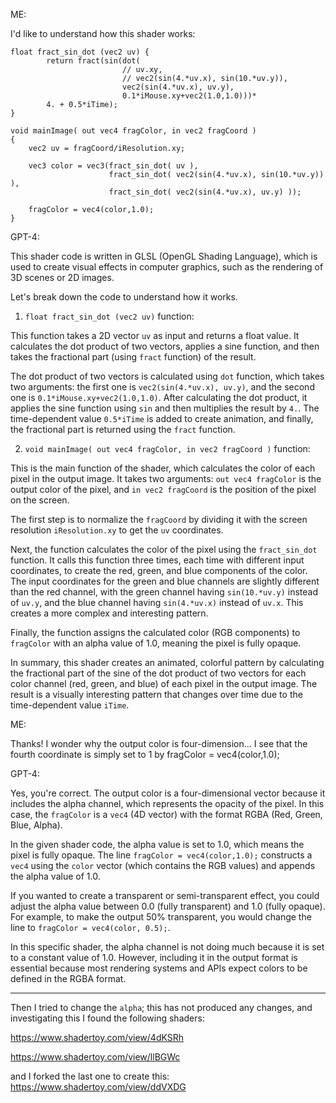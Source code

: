 ME:

I'd like to understand how this shader works:

```
float fract_sin_dot (vec2 uv) {
        return fract(sin(dot(
                         // uv.xy,
                         // vec2(sin(4.*uv.x), sin(10.*uv.y)),
                         vec2(sin(4.*uv.x), uv.y),
                         0.1*iMouse.xy+vec2(1.0,1.0)))*
        4. + 0.5*iTime);
}

void mainImage( out vec4 fragColor, in vec2 fragCoord )
{
    vec2 uv = fragCoord/iResolution.xy;

    vec3 color = vec3(fract_sin_dot( uv ),
                      fract_sin_dot( vec2(sin(4.*uv.x), sin(10.*uv.y)) ),
                      fract_sin_dot( vec2(sin(4.*uv.x), uv.y) ));

    fragColor = vec4(color,1.0);
}
```

GPT-4:

This shader code is written in GLSL (OpenGL Shading Language), which is used to create visual effects in computer graphics, such as the rendering of 3D scenes or 2D images.

Let's break down the code to understand how it works.

1.    `float fract_sin_dot (vec2 uv)` function:

This function takes a 2D vector `uv` as input and returns a float value. It calculates the dot product of two vectors, applies a sine function, and then takes the fractional part (using `fract` function) of the result.

The dot product of two vectors is calculated using `dot` function, which takes two arguments: the first one is `vec2(sin(4.*uv.x), uv.y)`, and the second one is `0.1*iMouse.xy+vec2(1.0,1.0)`. After calculating the dot product, it applies the sine function using `sin` and then multiplies the result by `4.`. The time-dependent value `0.5*iTime` is added to create animation, and finally, the fractional part is returned using the `fract` function.

2.    `void mainImage( out vec4 fragColor, in vec2 fragCoord )` function:

This is the main function of the shader, which calculates the color of each pixel in the output image. It takes two arguments: `out vec4 fragColor` is the output color of the pixel, and `in vec2 fragCoord` is the position of the pixel on the screen.

The first step is to normalize the `fragCoord` by dividing it with the screen resolution `iResolution.xy` to get the `uv` coordinates.

Next, the function calculates the color of the pixel using the `fract_sin_dot` function. It calls this function three times, each time with different input coordinates, to create the red, green, and blue components of the color. The input coordinates for the green and blue channels are slightly different than the red channel, with the green channel having `sin(10.*uv.y)` instead of `uv.y`, and the blue channel having `sin(4.*uv.x)` instead of `uv.x`. This creates a more complex and interesting pattern.

Finally, the function assigns the calculated color (RGB components) to `fragColor` with an alpha value of 1.0, meaning the pixel is fully opaque.

In summary, this shader creates an animated, colorful pattern by calculating the fractional part of the sine of the dot product of two vectors for each color channel (red, green, and blue) of each pixel in the output image. The result is a visually interesting pattern that changes over time due to the time-dependent value `iTime`.

ME:

Thanks! I wonder why the output color is four-dimension... I see that the fourth coordinate is simply set to 1 by fragColor = vec4(color,1.0);

GPT-4:

Yes, you're correct. The output color is a four-dimensional vector because it includes the alpha channel, which represents the opacity of the pixel. In this case, the `fragColor` is a `vec4` (4D vector) with the format RGBA (Red, Green, Blue, Alpha).

In the given shader code, the alpha value is set to 1.0, which means the pixel is fully opaque. The line `fragColor = vec4(color,1.0);` constructs a `vec4` using the `color` vector (which contains the RGB values) and appends the alpha value of 1.0.

If you wanted to create a transparent or semi-transparent effect, you could adjust the alpha value between 0.0 (fully transparent) and 1.0 (fully opaque). For example, to make the output 50% transparent, you would change the line to `fragColor = vec4(color, 0.5);`.

In this specific shader, the alpha channel is not doing much because it is set to a constant value of 1.0. However, including it in the output format is essential because most rendering systems and APIs expect colors to be defined in the RGBA format.

---

Then I tried to change the `alpha`; this has not produced any changes, and investigating this I found the following shaders:

https://www.shadertoy.com/view/4dKSRh

https://www.shadertoy.com/view/llBGWc

and I forked the last one to create this: https://www.shadertoy.com/view/ddVXDG
